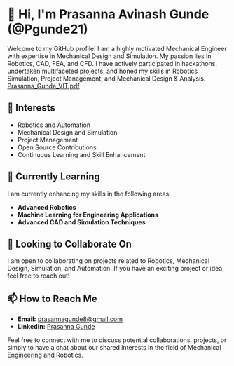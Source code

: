 # 👋 Hi, I'm Prasanna Avinash Gunde (@Pgunde21)

Welcome to my GitHub profile! I am a highly motivated Mechanical Engineer with expertise in Mechanical Design and Simulation. My passion lies in Robotics, CAD, FEA, and CFD. I have actively participated in hackathons, undertaken multifaceted projects, and honed my skills in Robotics Simulation, Project Management, and Mechanical Design & Analysis.
[Prasanna_Gunde_VIT.pdf](https://github.com/Pgunde21/Pgunde21/files/13265476/Prasanna_Gunde_VIT.pdf)

## 👀 Interests

- Robotics and Automation
- Mechanical Design and Simulation
- Project Management
- Open Source Contributions
- Continuous Learning and Skill Enhancement

## 🌱 Currently Learning

I am currently enhancing my skills in the following areas:

- **Advanced Robotics**
- **Machine Learning for Engineering Applications**
- **Advanced CAD and Simulation Techniques**

## 💞️ Looking to Collaborate On

I am open to collaborating on projects related to Robotics, Mechanical Design, Simulation, and Automation. If you have an exciting project or idea, feel free to reach out!

## 📫 How to Reach Me

- **Email:** prasannagunde8@gmail.com
- **LinkedIn:** [Prasanna Gunde](https://www.linkedin.com/in/prasanna-gunde2108)

Feel free to connect with me to discuss potential collaborations, projects, or simply to have a chat about our shared interests in the field of Mechanical Engineering and Robotics.

<!---
Pgunde21/Pgunde21 is a ✨ special ✨ repository because its `README.md` (this file) appears on your GitHub profile.
You can click the Preview link to take a look at your changes.
--->
